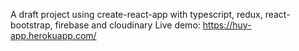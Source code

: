 A draft project using create-react-app with typescript, redux, react-bootstrap, firebase and cloudinary
Live demo: https://huy-app.herokuapp.com/